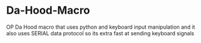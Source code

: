 # Da-Hood-Macro
OP Da Hood macro that uses python and keyboard input manipulation and it also uses SERIAL data protocol so its extra fast at sending keyboard signals
